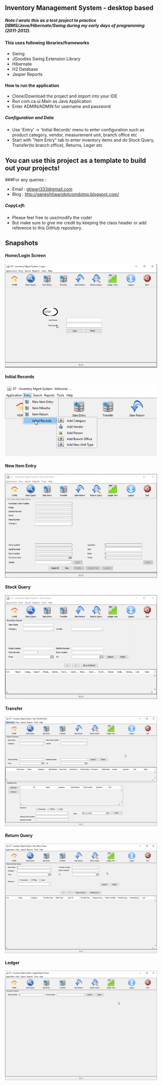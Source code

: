## Inventory Management System - desktop based 

##### Note:I wrote this as a test project to practice DBMS/Java/Hibernate/Swing during my early days of programming (2011-2012). 

#### This uses following libraries/frameworks
- Swing 
- JGoodies Swing Extension Library
- Hibernate 
- H2 Database 
- Jasper Reports

#### How to run the application
- Clone/Download the project and import into your IDE
- Run com.ca.ui.Main as Java Application
- Enter ADMIN/ADMIN for username and password

##### Configuration and Data
- Use 'Entry' -> 'Initial Records' menu to enter configuration such as  product category, vendor, measurement unit, branch office etc
- Start with "Item Entry" tab to enter inventory items and do Stock Query, Transfer(to branch office), Returns, Leger etc

## You can use this project as a template to build out your projects!

###For any queries :
- Email : gtiwari333@gmail.com
- Blog : http://ganeshtiwaridotcomdotnp.blogspot.com/ 


##### CopyLeft:
- Please feel free to use/modify the code! 
- But make sure to give me credit by keeping the class header or add reference to this GitHub repository.
  

## Snapshots

#### Home/Login Screen
![](snapshots/home-login.png)


####   Initial Records
![](snapshots/initial-records.png)


####   New Item Entry
![](snapshots/new-item.png)


####   Stock Query
![](snapshots/stock-query.png)


####   Transfer
![](snapshots/transfer.png)


####   Return Query
![](snapshots/return-query.png)


####   Ledger
![](snapshots/ledger.png)